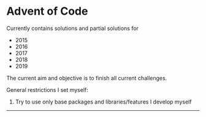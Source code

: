 # Advent of Code

Currently contains solutions and partial solutions for
 - 2015
 - 2016
 - 2017
 - 2018
 - 2019


The current aim and objective is to finish all current challenges.

General restrictions I set myself:
 1. Try to use only base packages and libraries/features I develop myself

---

